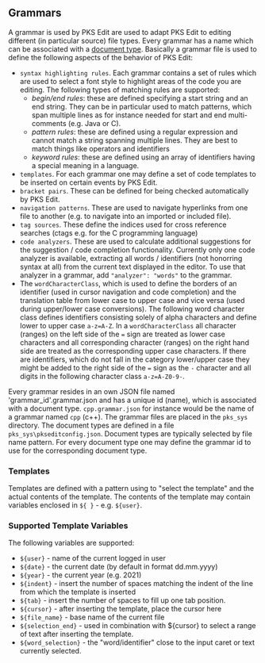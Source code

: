 ## Grammars

A grammar is used by PKS Edit are used to adapt PKS Edit to editing different (in particular source) file types.
Every grammar has a name which can be associated with a [document type](document_types.md). 
Basically a grammar file is used to define the following aspects of the behavior of PKS Edit:

- `syntax highlighting rules`. Each grammar contains a set of rules which are used to select a font style to
  highlight areas of the code you are editing. The following types of matching rules are supported: 
  - _begin/end rules_: these are defined specifying a start string and an end string. They can be in particular used to
    match patterns, which span multiple lines as for instance needed for start and end multi-comments (e.g. Java or C).
  - _pattern rules_: these are defined using a regular expression and cannot match a string spanning multiple lines. They
    are best to match things like operators and identifiers
  - _keyword rules_: these are defined using an array of identifiers having a special meaning in a language.
- `templates`. For each grammar one may define a set of code templates to be inserted on certain events by PKS Edit.
- `bracket pairs`. These can be defined for being checked automatically by PKS Edit.
- `navigation patterns`. These are used to navigate hyperlinks from one file to another (e.g. to navigate into an imported
  or included file).
- `tag sources`. These define the indices used for cross reference searches (ctags e.g. for the C programming language)
- `code analyzers`. These are used to calculate additional suggestions for the suggestion / code completion functionality.
  Currently only one code analyzer is available, extracting all words / identifiers (not honorring syntax at all) from the 
  current text displayed in the editor. To use that analyzer in a grammar, add `"analyzer": "words"` to the grammar.
- The `wordCharacterClass`, which is used to define the borders of an identifier (used in cursor navigation and code completion)
and the translation table from lower case to upper case and vice versa (used during upper/lower case conversions). The following
word character class defines identifiers consisting solely of alpha characters and define lower to upper case `a-z=A-Z`. In a `wordCharacterClass`
all character (ranges) on the left side of the `=` sign are treated as lower case characters and all corresponding character (ranges) on
the right hand side are treated as the corresponding upper case characters. If there are identifiers, which do not fall in the category
lower/upper case they might be added to the right side of the `=` sign as the `-` character and all digits in the following character class `a-z=A-Z0-9-`.

Every grammar resides in an own JSON file named 'grammar_id'.grammar.json and has a unique id (name), which is associated 
with a document type. `cpp.grammar.json` for instance would be the name of a grammar named `cpp` (c++).
The grammar files are placed in the `pks_sys` directory. The document types are defined in a file
`pks_sys\pkseditconfig.json`. Document types are typically selected by file name pattern. For every document type one may
define the grammar id to use for the corresponding document type.

### Templates
Templates are defined with a pattern using to "select the template" and the actual contents of the template. The contents
of the template may contain variables enclosed in `${ }` - e.g. `${user}`.

### Supported Template Variables
The following variables are supported:

- `${user}` - name of the current logged in user
- `${date}` - the current date (by default in format dd.mm.yyyy)
- `${year}` - the current year (e.g. 2021)
- `${indent}` - insert the number of spaces matching the indent of the line from which the template is inserted
- `${tab}` - insert the number of spaces to fill up one tab position.
- `${cursor}` - after inserting the template, place the cursor here
- `${file_name}` - base name of the current file
- `${selection_end}` - used in combination with ${cursor} to select a range of text after inserting the template.
- `${word_selection}` - the "word/identifier" close to the input caret or text currently selected.



